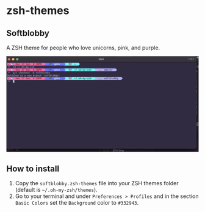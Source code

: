 # zsh-themes

## Softblobby

A ZSH theme for people who love unicorns, pink, and purple.

![Screenshot of Softblobby Theme](assets/softblobby.png)


## How to install

1. Copy the `softblobby.zsh-themes` file into your ZSH themes folder (default is `~/.oh-my-zsh/themes`).
2. Go to your terminal and under `Preferences > Profiles` and in the section `Basic Colors` set the `Background` color to `#332943`.